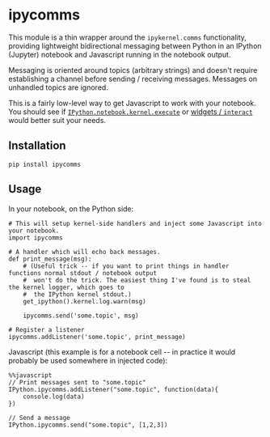 # ipycomms

This module is a thin wrapper around the `ipykernel.comms` functionality, providing lightweight bidirectional messaging between Python in an IPython (Jupyter) notebook and Javascript running in the notebook output.

Messaging is oriented around topics (arbitrary strings) and doesn't require establishing a channel before sending / receiving messages. Messages on unhandled topics are ignored. 

This is a fairly low-level way to get Javascript to work with your notebook. You should see if [`IPython.notebook.kernel.execute`](https://jakevdp.github.io/blog/2013/06/01/ipython-notebook-javascript-python-communication/) or [widgets / `interact`](https://github.com/ipython/ipywidgets/blob/master/examples/notebooks/Index.ipynb) would better suit your needs.

## Installation

`pip install ipycomms`

## Usage

In your notebook, on the Python side:

```
# This will setup kernel-side handlers and inject some Javascript into your notebook.
import ipycomms

# A handler which will echo back messages.
def print_message(msg):
    # (Useful trick -- if you want to print things in handler functions normal stdout / notebook output
    #  won't do the trick. The easiest thing I've found is to steal the kernel logger, which goes to
    #  the IPython kernel stdout.)
    get_ipython().kernel.log.warn(msg)
    
    ipycomms.send('some.topic', msg)

# Register a listener
ipycomms.addListener('some.topic', print_message)
```

Javascript (this example is for a notebook cell -- in practice it would probably be used somewhere in injected code):

```
%%javascript
// Print messages sent to "some.topic"
IPython.ipycomms.addListener("some.topic", function(data){
    console.log(data)
})

// Send a message
IPython.ipycomms.send("some.topic", [1,2,3])
```
